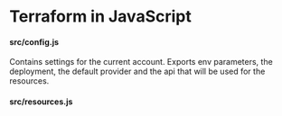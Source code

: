Terraform in JavaScript
=======================

#### src/config.js
Contains settings for the current account. Exports env parameters, the deployment, the default provider and the api that will be used for the resources.

#### src/resources.js
